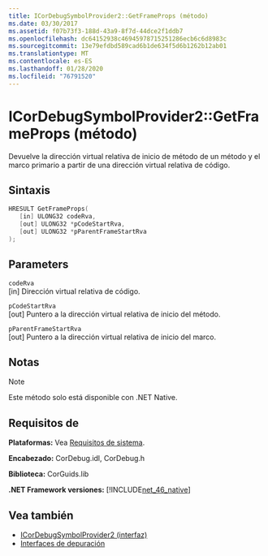 ```yaml
---
title: ICorDebugSymbolProvider2::GetFrameProps (método)
ms.date: 03/30/2017
ms.assetid: f07b73f3-188d-43a9-8f7d-44dce2f1ddb7
ms.openlocfilehash: dc64152938c46945978715251286ecb6c6d8983c
ms.sourcegitcommit: 13e79efdbd589cad6b1de634f5d6b1262b12ab01
ms.translationtype: MT
ms.contentlocale: es-ES
ms.lasthandoff: 01/28/2020
ms.locfileid: "76791520"
---
```

# <a name="icordebugsymbolprovider2getframeprops-method"></a>ICorDebugSymbolProvider2::GetFrameProps (método)
Devuelve la dirección virtual relativa de inicio de método de un método y el marco primario a partir de una dirección virtual relativa de código.  
  
## <a name="syntax"></a>Sintaxis  
  
```cpp  
HRESULT GetFrameProps(  
   [in] ULONG32 codeRva,  
   [out] ULONG32 *pCodeStartRva,  
   [out] ULONG32 *pParentFrameStartRva  
);  
```  
  
## <a name="parameters"></a>Parameters  
 `codeRva`  
 [in] Dirección virtual relativa de código.  
  
 `pCodeStartRva`  
 [out] Puntero a la dirección virtual relativa de inicio del método.  
  
 `pParentFrameStartRva`  
 [out] Puntero a la dirección virtual relativa de inicio del marco.  
  
## <a name="remarks"></a>Notas  
  
> [!NOTE]
> Este método solo está disponible con .NET Native.  
  
## <a name="requirements"></a>Requisitos de  
 **Plataformas:** Vea [Requisitos de sistema](../../../../docs/framework/get-started/system-requirements.md).  
  
 **Encabezado:** CorDebug.idl, CorDebug.h  
  
 **Biblioteca:** CorGuids.lib  
  
 **.NET Framework versiones:** [!INCLUDE[net_46_native](../../../../includes/net-46-native-md.md)]  
  
## <a name="see-also"></a>Vea también

- [ICorDebugSymbolProvider2 (interfaz)](icordebugsymbolprovider2-interface.md)
- [Interfaces de depuración](debugging-interfaces.md)
